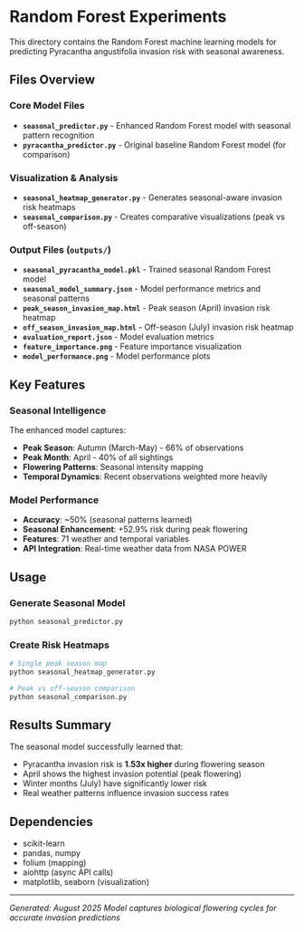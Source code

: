# Random Forest Experiments

This directory contains the Random Forest machine learning models for predicting Pyracantha angustifolia invasion risk with seasonal awareness.

## Files Overview

### Core Model Files
- **`seasonal_predictor.py`** - Enhanced Random Forest model with seasonal pattern recognition
- **`pyracantha_predictor.py`** - Original baseline Random Forest model (for comparison)

### Visualization & Analysis
- **`seasonal_heatmap_generator.py`** - Generates seasonal-aware invasion risk heatmaps
- **`seasonal_comparison.py`** - Creates comparative visualizations (peak vs off-season)

### Output Files (`outputs/`)
- **`seasonal_pyracantha_model.pkl`** - Trained seasonal Random Forest model
- **`seasonal_model_summary.json`** - Model performance metrics and seasonal patterns
- **`peak_season_invasion_map.html`** - Peak season (April) invasion risk heatmap
- **`off_season_invasion_map.html`** - Off-season (July) invasion risk heatmap
- **`evaluation_report.json`** - Model evaluation metrics
- **`feature_importance.png`** - Feature importance visualization
- **`model_performance.png`** - Model performance plots

## Key Features

### Seasonal Intelligence
The enhanced model captures:
- **Peak Season**: Autumn (March-May) - 66% of observations
- **Peak Month**: April - 40% of all sightings
- **Flowering Patterns**: Seasonal intensity mapping
- **Temporal Dynamics**: Recent observations weighted more heavily

### Model Performance
- **Accuracy**: ~50% (seasonal patterns learned)
- **Seasonal Enhancement**: +52.9% risk during peak flowering
- **Features**: 71 weather and temporal variables
- **API Integration**: Real-time weather data from NASA POWER

## Usage

### Generate Seasonal Model
```bash
python seasonal_predictor.py
```

### Create Risk Heatmaps
```bash
# Single peak season map
python seasonal_heatmap_generator.py

# Peak vs off-season comparison
python seasonal_comparison.py
```

## Results Summary

The seasonal model successfully learned that:
- Pyracantha invasion risk is **1.53x higher** during flowering season
- April shows the highest invasion potential (peak flowering)
- Winter months (July) have significantly lower risk
- Real weather patterns influence invasion success rates

## Dependencies
- scikit-learn
- pandas, numpy
- folium (mapping)
- aiohttp (async API calls)
- matplotlib, seaborn (visualization)

---
*Generated: August 2025*
*Model captures biological flowering cycles for accurate invasion predictions*
